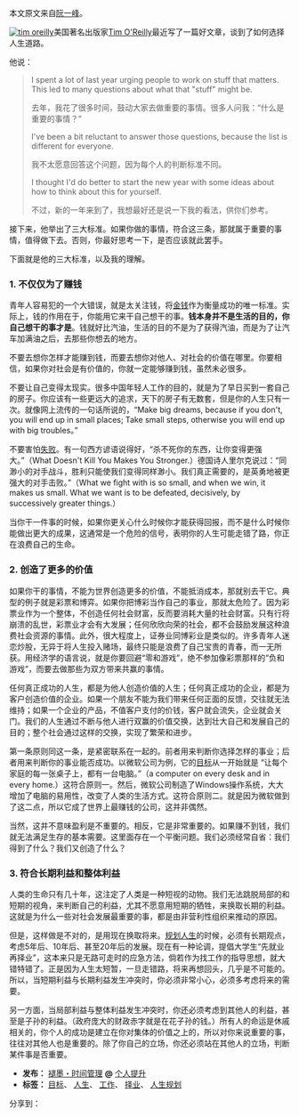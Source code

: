 本文原文来自[阮一峰](http://www.ruanyifeng.com/blog/2009/01/stuff_that_matters.html)。

[![tim oreilly](https://www.mifengtd.cn/static/2011/12/tim-oreilly_thumb.jpg "tim oreilly")](https://www.mifengtd.cn/articles/work-on-stuff-that-matters.html)美国著名出版家[Tim O'Reilly](http://radar.oreilly.com/2009/01/work-on-stuff-that-matters-fir.html)最近写了一篇好文章，谈到了如何选择人生道路。

他说：

> I spent a lot of last year urging people to work on stuff that matters. This led to many questions about what that "stuff" might be.
> 
> 去年，我花了很多时间，鼓动大家去做重要的事情。很多人问我：“什么是重要的事情？”
> 
> I've been a bit reluctant to answer those questions, because the list is different for everyone.
> 
> 我不太愿意回答这个问题，因为每个人的判断标准不同。
> 
> I thought I'd do better to start the new year with some ideas about how to think about this for yourself.
> 
> 不过，新的一年来到了，我想最好还是说一下我的看法，供你们参考。

接下来，他举出了三大标准。如果你做的事情，符合这三条，那就属于重要的事情，值得做下去。否则，你最好思考一下，是否应该就此罢手。

下面就是他的三大标准，以及我的理解。

### **1. 不仅仅为了赚钱**

青年人容易犯的一个大错误，就是太关注钱，将[金钱](https://www.mifengtd.cn/articles/the-truth-about-money-and-happiness.html "关于金钱和幸福")作为衡量成功的唯一标准。实际上，钱的作用在于，你能用它来干自己想干的事。**钱本身并不是生活的目的，你自己想干的事才是**。钱就好比汽油，生活的目的不是为了获得汽油，而是为了让汽车加满油之后，去那些你想去的地方。

不要去想你怎样才能赚到钱，而要去想你对他人、对社会的价值在哪里。你要相信，如果你对社会是有价值的，你就一定能够赚到钱，虽然未必很多。

不要让自己变得太现实。很多中国年轻人工作的目的，就是为了早日买到一套自己的房子。你应该有一些更远大的追求，天下的房子有无数套，但是你的人生只有一次。就像网上流传的一句话所说的，“Make big dreams, because if you don't, you will end up in small places; Take small steps, otherwise you will end up with big troubles。”

不要害怕[失败](https://www.mifengtd.cn/articles/failure-is-the-mother-of-success.html "学会笑对失败")。有一句西方谚语说得好，“杀不死你的东西，让你变得更强大。”（What Doesn't Kill You Makes You Stronger.）德国诗人里尔克说过：“同渺小的对手战斗，胜利只能使我们变得同样渺小。我们真正需要的，是英勇地被更强大的对手击败。”（What we fight with is so small, and when we win, it makes us small. What we want is to be defeated, decisively, by successively greater things.）

当你干一件事的时候，如果你更关心什么时候你才能获得回报，而不是什么时候你能做出更大的成果，这通常是一个危险的信号，表明你的人生可能走错了路，你正在浪费自己的生命。

### **2. 创造了更多的价值**

如果你干的事情，不能为世界创造更多的价值，不能抵消成本，那就别去干它。典型的例子就是彩票和博弈。如果你把博彩当作自己的事业，那就太危险了。因为彩票业作为一个整体，不创造任何社会财富，反而要消耗大量的社会财富。只有行将崩溃的乱世，彩票业才会有大发展；任何欣欣向荣的社会，都不会鼓励发展这种浪费社会资源的事情。此外，很大程度上，证券业同博彩业是类似的。许多青年人迷恋炒股，无异于将人生投入赌场，最终只能是浪费了自己宝贵的青春，而一无所获。用经济学的语言说，就是你要回避“零和游戏”，绝不参加像彩票那样的“负和游戏”，而要去做那些为双方带来共赢的事情。

任何真正成功的人生，都是为他人创造价值的人生；任何真正成功的企业，都是为客户创造价值的企业。如果一个朋友不能为我们带来任何正面的反馈，交往就无法维持；如果一个企业的产品，不值客户支付的价钱，客户就会流失，企业就会关门。我们的人生通过不断与他人进行双赢的价值交换，达到壮大自己和发展自己的目的；整个社会通过这样的交换，实现了繁荣和进步。

第一条原则同这一条，是紧密联系在一起的。前者用来判断你选择怎样的事业；后者用来判断你的事业能否成功。以微软公司为例，它的[目标](https://www.mifengtd.cn/articles/how-to-set-your-goals-summary.html "《怎样设定目标》系列")从一开始就是 “让每个家庭的每一张桌子上，都有一台电脑。”（a computer on every desk and in every home.）这符合原则一。然后，微软公司制造了Windows操作系统，大大增加了电脑的易用性，改变了人类的生活方式。这符合原则二。就是因为微软做到了这二点，所以它成了世界上最赚钱的公司，这并非偶然。

当然，这并不意味盈利是不重要的。相反，它是非常重要的。如果赚不到钱，我们就无法满足生存的基本需要。这里面存在一个平衡问题。我们必须经常自省：我们得到了什么？我们又创造了什么？

### **3. 符合长期利益和整体利益**

人类的生命只有几十年，这注定了人类是一种短视的动物。我们无法跳脱局部的和短期的视角，来判断自己的利益，尤其不愿意用短期的牺牲，来换取长期的利益。这就是为什么一些对社会发展最重要的事，都是由非营利性组织来推动的原因。

但是，这样做是不对的，是用现在换取将来。[规划人生](https://www.mifengtd.cn/articles/building-life-path-with-gtd-0zhe0.html "人生规划和GTD——“知”、“得”与“合”")的时候，必须有长期观点，考虑5年后、10年后、甚至20年后的发展。现在有一种论调，提倡大学生“先就业再择业”，这本来只是无路可走时的应急方法，倘若作为找工作的指导思想，就大错特错了。正是因为人生太短暂，一旦走错路，将来再想回头，几乎是不可能的。所以，当短期利益与长期利益发生冲突时，你必须非常小心，必须多考虑将来的需要。

另一方面，当局部利益与整体利益发生冲突时，你还必须考虑到其他人的利益，甚至是子孙的利益。（政府庞大的财政赤字就是在花子孙的钱。）所有人的命运是休戚相关的，你个人的成功是建立在你对集体的价值之上的，所以对你来说重要的事，往往对其他人也是重要的。除了你自己的立场，你还必须站在其他人的立场，判断某件事是否重要。

-   **发布：** [褪墨・时间管理](https://www.mifengtd.cn) **@** [个人提升](https://www.mifengtd.cn/categories/personal-development/)
-   **标签：** [目标](https://www.mifengtd.cn/tags/目标)、 [人生](https://www.mifengtd.cn/tags/人生)、 [工作](https://www.mifengtd.cn/tags/工作)、 [择业](https://www.mifengtd.cn/tags/择业)、 [人生规划](https://www.mifengtd.cn/tags/人生规划)

分享到：